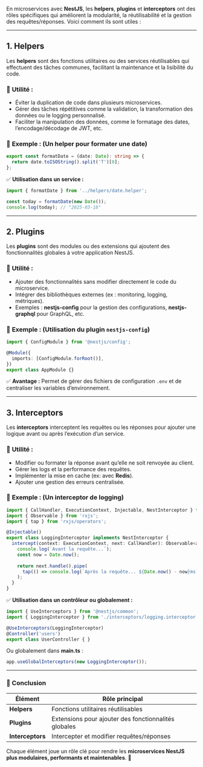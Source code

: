 En microservices avec **NestJS**, les **helpers**, **plugins** et **interceptors** ont des rôles spécifiques qui améliorent la modularité, la réutilisabilité et la gestion des requêtes/réponses. Voici comment ils sont utiles :

---

## 1. **Helpers**  
Les **helpers** sont des fonctions utilitaires ou des services réutilisables qui effectuent des tâches communes, facilitant la maintenance et la lisibilité du code.

### 🔹 **Utilité :**  
- Éviter la duplication de code dans plusieurs microservices.  
- Gérer des tâches répétitives comme la validation, la transformation des données ou le logging personnalisé.  
- Faciliter la manipulation des données, comme le formatage des dates, l’encodage/décodage de JWT, etc.

### 📌 **Exemple :** (Un helper pour formater une date)
```typescript
export const formatDate = (date: Date): string => {
  return date.toISOString().split('T')[0];
};
```
✅ **Utilisation dans un service :**  
```typescript
import { formatDate } from '../helpers/date.helper';

const today = formatDate(new Date());
console.log(today); // "2025-03-18"
```

---

## 2. **Plugins**  
Les **plugins** sont des modules ou des extensions qui ajoutent des fonctionnalités globales à votre application NestJS.

### 🔹 **Utilité :**  
- Ajouter des fonctionnalités sans modifier directement le code du microservice.  
- Intégrer des bibliothèques externes (ex : monitoring, logging, métriques).  
- Exemples : **nestjs-config** pour la gestion des configurations, **nestjs-graphql** pour GraphQL, etc.

### 📌 **Exemple :** (Utilisation du plugin `nestjs-config`)
```typescript
import { ConfigModule } from '@nestjs/config';

@Module({
  imports: [ConfigModule.forRoot()],
})
export class AppModule {}
```
✅ **Avantage :** Permet de gérer des fichiers de configuration `.env` et de centraliser les variables d’environnement.

---

## 3. **Interceptors**  
Les **interceptors** interceptent les requêtes ou les réponses pour ajouter une logique avant ou après l’exécution d’un service.

### 🔹 **Utilité :**  
- Modifier ou formater la réponse avant qu’elle ne soit renvoyée au client.  
- Gérer les logs et la performance des requêtes.  
- Implémenter la mise en cache (ex: avec **Redis**).  
- Ajouter une gestion des erreurs centralisée.

### 📌 **Exemple :** (Un interceptor de logging)
```typescript
import { CallHandler, ExecutionContext, Injectable, NestInterceptor } from '@nestjs/common';
import { Observable } from 'rxjs';
import { tap } from 'rxjs/operators';

@Injectable()
export class LoggingInterceptor implements NestInterceptor {
  intercept(context: ExecutionContext, next: CallHandler): Observable<any> {
    console.log(`Avant la requête...`);
    const now = Date.now();
    
    return next.handle().pipe(
      tap(() => console.log(`Après la requête... ${Date.now() - now}ms`)),
    );
  }
}
```
✅ **Utilisation dans un contrôleur ou globalement :**  
```typescript
import { UseInterceptors } from '@nestjs/common';
import { LoggingInterceptor } from './interceptors/logging.interceptor';

@UseInterceptors(LoggingInterceptor)
@Controller('users')
export class UserController { }
```
Ou globalement dans **main.ts** :
```typescript
app.useGlobalInterceptors(new LoggingInterceptor());
```

---

### **🚀 Conclusion**  
| Élément | Rôle principal |
|---------|--------------|
| **Helpers** | Fonctions utilitaires réutilisables |
| **Plugins** | Extensions pour ajouter des fonctionnalités globales |
| **Interceptors** | Intercepter et modifier requêtes/réponses |

Chaque élément joue un rôle clé pour rendre les **microservices NestJS** **plus modulaires, performants et maintenables**. 🚀

